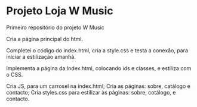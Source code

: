 # Projeto Loja W Music
 Primeiro repositório do projeto W Music

Cria a página principal do html.

Completei o código do index.html, cria a style.css e testa a conexão, para iniciar a estilização amanhã.

Implementa a página da Index.html, colocando ids e classes, e estiliza com o CSS.

Cria JS, para um carrosel na index.html;
Cria as páginas: sobre, catálogo e contacto;
Cria styles.css para estilizar às páginas: sobre, cotálogo, e contacto.
